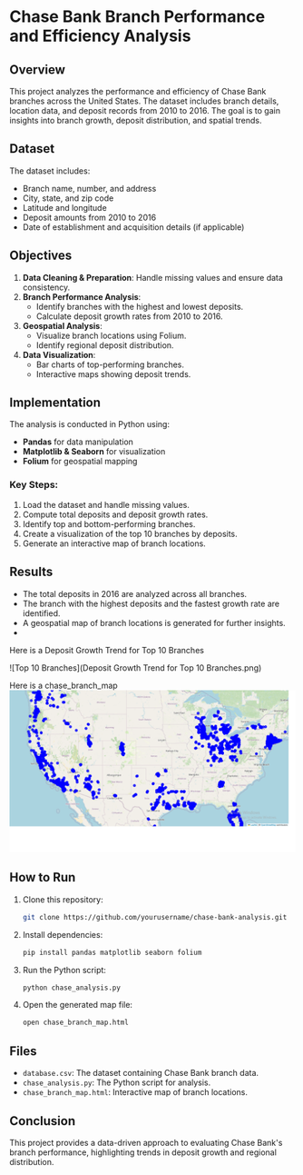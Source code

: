 # Chase Bank Branch Performance and Efficiency Analysis

## Overview
This project analyzes the performance and efficiency of Chase Bank branches across the United States. The dataset includes branch details, location data, and deposit records from 2010 to 2016. The goal is to gain insights into branch growth, deposit distribution, and spatial trends.

## Dataset
The dataset includes:
- Branch name, number, and address
- City, state, and zip code
- Latitude and longitude
- Deposit amounts from 2010 to 2016
- Date of establishment and acquisition details (if applicable)

## Objectives
1. **Data Cleaning & Preparation**: Handle missing values and ensure data consistency.
2. **Branch Performance Analysis**:
   - Identify branches with the highest and lowest deposits.
   - Calculate deposit growth rates from 2010 to 2016.
3. **Geospatial Analysis**:
   - Visualize branch locations using Folium.
   - Identify regional deposit distribution.
4. **Data Visualization**:
   - Bar charts of top-performing branches.
   - Interactive maps showing deposit trends.

## Implementation
The analysis is conducted in Python using:
- **Pandas** for data manipulation
- **Matplotlib & Seaborn** for visualization
- **Folium** for geospatial mapping

### Key Steps:
1. Load the dataset and handle missing values.
2. Compute total deposits and deposit growth rates.
3. Identify top and bottom-performing branches.
4. Create a visualization of the top 10 branches by deposits.
5. Generate an interactive map of branch locations.

## Results
- The total deposits in 2016 are analyzed across all branches.
- The branch with the highest deposits and the fastest growth rate are identified.
- A geospatial map of branch locations is generated for further insights.
- 

Here is a Deposit Growth Trend for Top 10 Branches

![Top 10 Branches](Deposit Growth Trend for Top 10 Branches.png)

Here is a chase_branch_map
![branch_map](chase_branch_map.png)

## How to Run
1. Clone this repository:
   ```bash
   git clone https://github.com/yourusername/chase-bank-analysis.git
   ```
2. Install dependencies:
   ```bash
   pip install pandas matplotlib seaborn folium
   ```
3. Run the Python script:
   ```bash
   python chase_analysis.py
   ```
4. Open the generated map file:
   ```bash
   open chase_branch_map.html
   ```

## Files
- `database.csv`: The dataset containing Chase Bank branch data.
- `chase_analysis.py`: The Python script for analysis.
- `chase_branch_map.html`: Interactive map of branch locations.

## Conclusion
This project provides a data-driven approach to evaluating Chase Bank's branch performance, highlighting trends in deposit growth and regional distribution.
